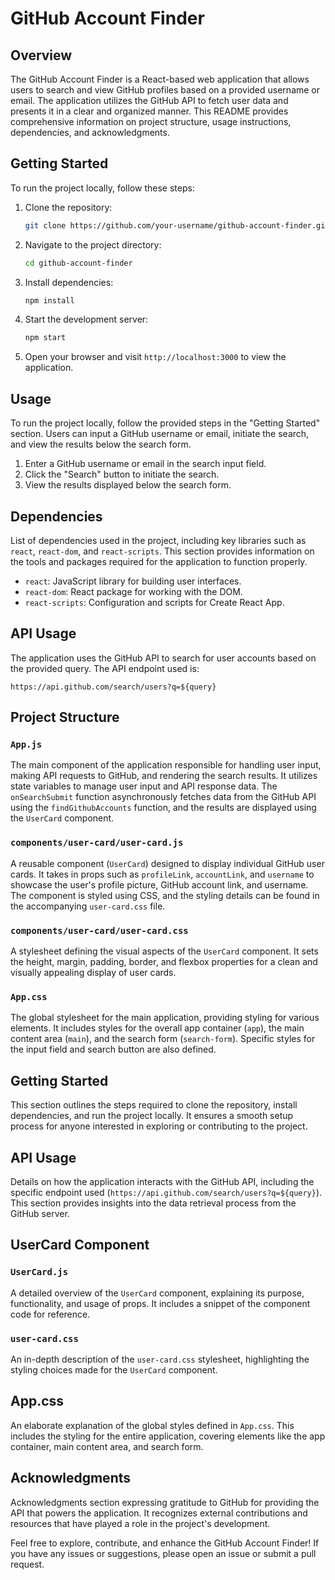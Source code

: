 # GitHub Account Finder

## Overview

The GitHub Account Finder is a React-based web application that allows users to search and view GitHub profiles based on a provided username or email. The application utilizes the GitHub API to fetch user data and presents it in a clear and organized manner. This README provides comprehensive information on project structure, usage instructions, dependencies, and acknowledgments.

## Getting Started

To run the project locally, follow these steps:

1. Clone the repository:

   ```bash
   git clone https://github.com/your-username/github-account-finder.git
   ```

2. Navigate to the project directory:

   ```bash
   cd github-account-finder
   ```

3. Install dependencies:

   ```bash
   npm install
   ```

4. Start the development server:

   ```bash
   npm start
   ```

5. Open your browser and visit `http://localhost:3000` to view the application.


## Usage

To run the project locally, follow the provided steps in the "Getting Started" section. Users can input a GitHub username or email, initiate the search, and view the results below the search form.

1. Enter a GitHub username or email in the search input field.
2. Click the "Search" button to initiate the search.
3. View the results displayed below the search form.

## Dependencies

List of dependencies used in the project, including key libraries such as `react`, `react-dom`, and `react-scripts`. This section provides information on the tools and packages required for the application to function properly.

- `react`: JavaScript library for building user interfaces.
- `react-dom`: React package for working with the DOM.
- `react-scripts`: Configuration and scripts for Create React App.

## API Usage

The application uses the GitHub API to search for user accounts based on the provided query. The API endpoint used is:

```
https://api.github.com/search/users?q=${query}
```


## Project Structure

### `App.js`

The main component of the application responsible for handling user input, making API requests to GitHub, and rendering the search results. It utilizes state variables to manage user input and API response data. The `onSearchSubmit` function asynchronously fetches data from the GitHub API using the `findGithubAccounts` function, and the results are displayed using the `UserCard` component.

### `components/user-card/user-card.js`

A reusable component (`UserCard`) designed to display individual GitHub user cards. It takes in props such as `profileLink`, `accountLink`, and `username` to showcase the user's profile picture, GitHub account link, and username. The component is styled using CSS, and the styling details can be found in the accompanying `user-card.css` file.

### `components/user-card/user-card.css`

A stylesheet defining the visual aspects of the `UserCard` component. It sets the height, margin, padding, border, and flexbox properties for a clean and visually appealing display of user cards.

### `App.css`

The global stylesheet for the main application, providing styling for various elements. It includes styles for the overall app container (`app`), the main content area (`main`), and the search form (`search-form`). Specific styles for the input field and search button are also defined.

## Getting Started

This section outlines the steps required to clone the repository, install dependencies, and run the project locally. It ensures a smooth setup process for anyone interested in exploring or contributing to the project.

## API Usage

Details on how the application interacts with the GitHub API, including the specific endpoint used (`https://api.github.com/search/users?q=${query}`). This section provides insights into the data retrieval process from the GitHub server.

## UserCard Component

### `UserCard.js`

A detailed overview of the `UserCard` component, explaining its purpose, functionality, and usage of props. It includes a snippet of the component code for reference.

### `user-card.css`

An in-depth description of the `user-card.css` stylesheet, highlighting the styling choices made for the `UserCard` component.

## App.css

An elaborate explanation of the global styles defined in `App.css`. This includes the styling for the entire application, covering elements like the app container, main content area, and search form.

## Acknowledgments

Acknowledgments section expressing gratitude to GitHub for providing the API that powers the application. It recognizes external contributions and resources that have played a role in the project's development.

Feel free to explore, contribute, and enhance the GitHub Account Finder! If you have any issues or suggestions, please open an issue or submit a pull request.
